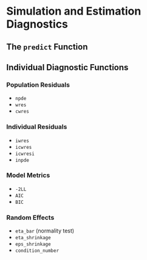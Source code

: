 # Simulation and Estimation Diagnostics

## The `predict` Function

## Individual Diagnostic Functions

### Population Residuals

- `npde`
- `wres`
- `cwres`

### Individual Residuals

- `iwres`
- `icwres`
- `icwresi`
- `inpde`

### Model Metrics

- `-2LL`
- `AIC`
- `BIC`

### Random Effects

- `eta_bar` (normality test)
- `eta_shrinkage`
- `eps_shrinkage`
- `condition_number`
